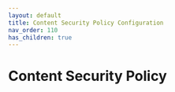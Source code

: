 ```yaml
---
layout: default
title: Content Security Policy Configuration
nav_order: 110
has_children: true
---
```


# Content Security Policy